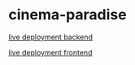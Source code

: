 # cinema-paradise

[live deployment backend](https://cinema-backend.ajzambrano5.repl.co)

[live deployment frontend](https://cinema-frontend.ajzambrano5.repl.co)
